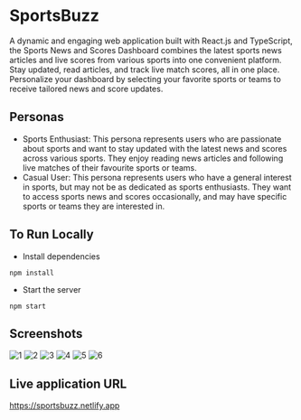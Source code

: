 # SportsBuzz

A dynamic and engaging web application built with React.js and TypeScript, the Sports News and Scores Dashboard combines the latest sports news articles and live scores from various sports into one convenient platform. Stay updated, read articles, and track live match scores, all in one place. Personalize your dashboard by selecting your favorite sports or teams to receive tailored news and score updates.

## Personas

- Sports Enthusiast: This persona represents users who are passionate about sports and want to stay updated with the latest news and scores across various sports. They enjoy reading news articles and following live matches of their favourite sports or teams.
- Casual User: This persona represents users who have a general interest in sports, but may not be as dedicated as sports enthusiasts. They want to access sports news and scores occasionally, and may have specific sports or teams they are interested in.

## To Run Locally

- Install dependencies

```
npm install
```

- Start the server

```
npm start
```

## Screenshots

![1](https://github.com/Vineeth-07/sports-center/assets/112814848/4af1b288-affd-44d2-8054-6e7174986132)
![2](https://github.com/Vineeth-07/sports-center/assets/112814848/89ee0f0c-4a1b-41ff-af0f-809b5f394d10)
![3](https://github.com/Vineeth-07/sports-center/assets/112814848/939ef831-9125-4f33-b7f0-754f1bffb238)
![4](https://github.com/Vineeth-07/sports-center/assets/112814848/a4027691-a819-42b5-8d5e-88f91d981d85)
![5](https://github.com/Vineeth-07/sports-center/assets/112814848/63bbe713-f1e1-4b17-ba35-f137d838011c)
![6](https://github.com/Vineeth-07/sports-center/assets/112814848/75764263-e6a4-420c-9b7f-f084d26fc003)

## Live application URL

https://sportsbuzz.netlify.app
